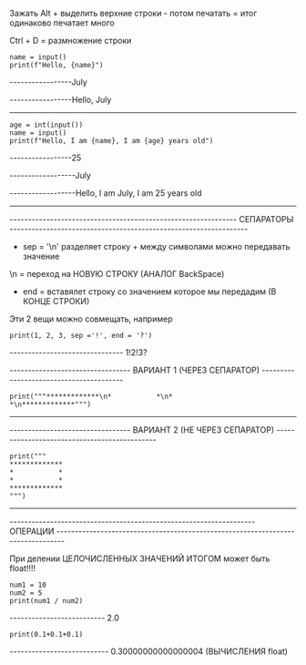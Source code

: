 Зажать Alt + выделить верхние строки - потом печатать = итог одинаково печатает много

Ctrl + D = размножение строки 

```
name = input()
print(f"Hello, {name}")
```

-----------------July

-----------------Hello, July

______________________________________
```
age = int(input())
name = input()
print(f"Hello, I am {name}, I am {age} years old")
```

-----------------25

------------------July

------------------Hello, I am July, I am 25 years old
__________________________________________

-------------------------------------------------------------- СЕПАРАТОРЫ -----------------------------------------------------------------

* sep = '\n' разделяет строку + между символами можно передавать значение

\n = переход на НОВУЮ СТРОКУ (АНАЛОГ BackSpace)

* end = вставялет строку со значением которое мы передадим (В КОНЦЕ СТРОКИ)

Эти 2 вещи можно совмещать, например 

```
print(1, 2, 3, sep ='!', end = '?')
```

------------------------------- 1!2!3?

--------------------------------- ВАРИАНТ 1 (ЧЕРЕЗ СЕПАРАТОР) ----------------------------------------

```
print("""*************\n*           *\n*           *\n*************""")
```


_______________________________________________

--------------------------------- ВАРИАНТ 2 (НЕ ЧЕРЕЗ СЕПАРАТОР) ---------------------------------------------

```
print("""
*************
*           *
*           *
*************
""")
```

____________________________________________________________________________________________________________________________

------------------------------------------------------------------- ОПЕРАЦИИ --------------------------------------------------------------------------------

При делении ЦЕЛОЧИСЛЕННЫХ ЗНАЧЕНИЙ ИТОГОМ может быть float!!!!

```
num1 = 10
num2 = 5
print(num1 / num2)
```

--------------------------  2.0

```
print(0.1+0.1+0.1)
```

--------------------------- 0.30000000000000004 (ВЫЧИСЛЕНИЯ float)


